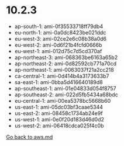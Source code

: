 
 # 10.2.3
- ap-south-1: ami-0f35533718ff79db4
- eu-north-1: ami-0a0dc8423be021ddc
- eu-west-3: ami-02ce2e6c08b38a0d6
- eu-west-2: ami-0d6f21b4fcfd0666b
- eu-west-1: ami-012d75c7d5cd370af
- ap-northeast-3: ami-068363be6163a65b2
- ap-northeast-2: ami-0d82592cb771a70cd
- ap-northeast-1: ami-0063037f21a2cc218
- ca-central-1: ami-0d414b4a3173633b7
- sa-east-1: ami-0bba5d416640189d8
- ap-southeast-1: ami-01e04833d054f8757
- ap-southeast-2: ami-022d5fb5434a68bdc
- eu-central-1: ami-00ea5378bc5668b60
- us-east-1: ami-05dc03bf3caae5344
- us-east-2: ami-08458c1734ab24e9f
- us-west-1: ami-0e0f20d183d46d0d2
- us-west-2: ami-06418cdca025f4c0b

[Go back to aws.md](../../aws.md) 
